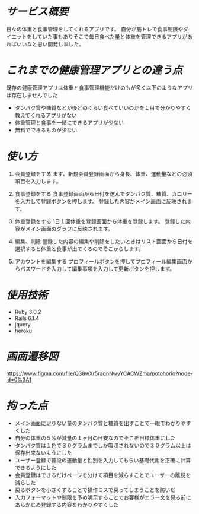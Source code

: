 # *サービス概要*
日々の体重と食事管理をしてくれるアプリです。
自分が筋トレで食事制限やダイエットをしていた事もありそこで毎日食べた量と体重を管理できるアプリがあればいいなと思い開発しました。

# *これまでの健康管理アプリとの違う点*
既存の健康管理アプリは体重と食事管理機能だけのもが多く以下のようなアプリは存在しませんでした

* タンパク質や糖質などが後どのくらい食べていいのかを１目で分かりやすく教えてくれるアプリがない
* 体重管理と食事を一緒にできるアプリが少ない
* 無料でできるものが少ない

# *使い方*
1. 会員登録をする
まず、新規会員登録画面から身長、体重、運動量などの必須項目を入力します。

2. 食事登録をする
食事登録画面から日付を選んでタンパク質、糖質、カロリーを入力して登録ボタンを押します。
登録した内容がメイン画面に反映されます。

3. 体重登録をする
1日１回体重を登録画面から体重を登録します。
登録した内容がメイン画面のグラフに反映されます。

4. 編集、削除
登録した内容の編集や削除をしたいときはリスト画面から日付を選択すると体重と食事が出てくるのでそこからします。

5. アカウントを編集する
プロフィールボタンを押してプロフィール編集画面からパスワードを入力して編集事項を入力して更新ボタンを押します。

# *使用技術*
* Ruby 3.0.2
* Rails 6.1.4
* jquery
* heroku

# *画面遷移図*
https://www.figma.com/file/Q38wXr5raqnNwyYCACWZma/potohorio?node-id=0%3A1

# *拘った点*
* メイン画面に足りない量のタンパク質と糖質を出すことで一眼でわかりやすくした
* 自分の体重の５%が減量の１ヶ月の目安なのでそこを目標体重にした
* タンパク質は１色で３０グラムまでしか吸収されないので３０グラム以上は保存出来ないようにした
* ユーザー登録で普段の運動量と性別を入力してもらい基礎代謝を正確に計算できるようにした
* 会員登録はできるだけページを分けて項目を減らすことでユーザーの離脱を減らした
* 戻るボタンを小さくすることで操作ミスで戻ってしまうことを防いだ
* 入力フォーマットや制限を予め明示することでお客様がエラー文を見る前にあらかじめ登録する内容をわかりやすくした
